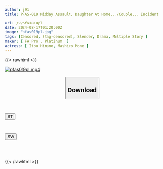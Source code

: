 ```yaml
---
author: j91
title: PFAS-019 Midday Assault, Daughter At Home.../Couple... Incident Occurs

url: /v/pfas019pl
date: 2024-08-17T01:20:00Z
image: "pfas019pl.jpg"
tags: [Censored, (tag-censored), Slender, Drama, Multiple Story	]
maker: [ FA Pro . Platinum  ]
actress: [ Itou Hinano, Mashiro Mone ]
---
```



{{< rawhtml >}}

<div class="video" data-videoid="LV4JYOB99gcRBOd">
    <a href="javascript:;">
        <img src="/v/pfas019pl/pfas019pl.jpg" width="WIDTH" height="HEIGHT" alt="pfas019pl.mp4" loading="lazy">
    </a>
</div>

<script type="text/javascript" src="https://j91.asia/asset/on-demand-st.js"></script>

<br>
  <link rel="stylesheet" href="https://j91.asia/asset/bs5.css">
  
  <center>
  <button class="btn btn-primary" type="button" data-bs-toggle="collapse" data-bs-target=".multi-collapse" aria-expanded="false" aria-controls="multiCollapseExample1 multiCollapseExample2"><h2>Download</h2></button></center>
</p>
<div class="row">
  <div class="col">
    <div class="collapse multi-collapse" id="multiCollapseExample1">
      <div class="card card-body">
	      	      <br>
<div class="buttons">  
<p><a href="/v/pfas019pl/st.html" target="_blank"><button class="btn-hover color-3"><i class="fa fa-download"></i> ST</button></a></p></div>
    </div>
  </div>
</div>
  <div class="col">
    <div class="collapse multi-collapse" id="multiCollapseExample2">
      <div class="card card-body">
	      <br>
<div class="buttons">
<p><a href="/v/pfas019pl/sw.html" target="_blank"><button class="btn-hover color-2"><i class="fa fa-download"></i> SW</button></a></p></div>
<br><br>
      </div>
    </div>
  </div>
</div>

{{< /rawhtml >}}